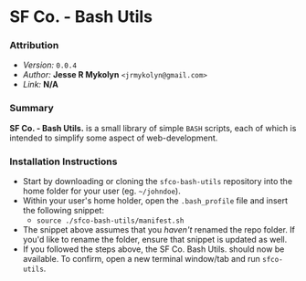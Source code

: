 # SF Co. - Bash Utils

### Attribution
- *Version:* `0.0.4`
- *Author:* **Jesse R Mykolyn** `<jrmykolyn@gmail.com>`
- *Link:* **N/A**

### Summary
**SF Co. - Bash Utils.** is a small library of simple `BASH` scripts, each of which is intended to simplify some aspect of web-development.

### Installation Instructions
- Start by downloading or cloning the `sfco-bash-utils` repository into the home folder for your user (eg. `~/johndoe`).
- Within your user's home holder, open the `.bash_profile` file and insert the following snippet:
	- `source ./sfco-bash-utils/manifest.sh`
- The snippet above assumes that you *haven't* renamed the repo folder. If you'd like to rename the folder, ensure that snippet is updated as well.
- If you followed the steps above, the SF Co. Bash Utils. should now be available. To confirm, open a new terminal window/tab and run `sfco-utils`.
